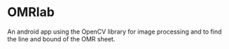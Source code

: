 # OMRlab
An android app using the OpenCV library for image processing and to find the line and bound of the OMR sheet.
